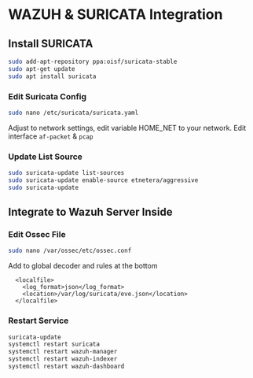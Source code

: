 # WAZUH & SURICATA Integration

## Install SURICATA
```bash
sudo add-apt-repository ppa:oisf/suricata-stable
sudo apt-get update
sudo apt install suricata
```

### Edit Suricata Config
```bash
sudo nano /etc/suricata/suricata.yaml
```
Adjust to network settings, edit variable HOME_NET to your network. Edit interface `af-packet` & `pcap`

### Update List Source
```bash
sudo suricata-update list-sources
sudo suricata-update enable-source etnetera/aggressive
sudo suricata-update
```

## Integrate to Wazuh Server Inside

### Edit Ossec File
```bash
sudo nano /var/ossec/etc/ossec.conf
```
Add to global decoder and rules at the bottom
```
  <localfile>
    <log_format>json</log_format>
    <location>/var/log/suricata/eve.json</location>
  </localfile>
```

### Restart Service
```bash
suricata-update
systemctl restart suricata
systemctl restart wazuh-manager
systemctl restart wazuh-indexer
systemctl restart wazuh-dashboard
```
